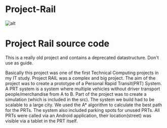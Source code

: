 Project-Rail
============

![alt ](http://wieiscasper.nl/images/projects/1200x600/RAIL/RAIL.png)

Project Rail source code
===

This is a really old project and contains a deprecated datastructure. Don't use as guide.


Basically this project was one of the first Technical Computing projects in my IT study. 
Project RAIL was a complex and big project. The aim of the project was to create a prototype of a Personal Rapid Transit(PRT) System. A PRT system is a system where multiple vehicles without driver transport people/merchandise from A to B. Part of the project was to create a simulation (which is included in the src). The system we build had to be scalable to a large city. We used the A* algorithm to calculate the best path for the PRTs. The system also included parking spots for unused PRTs. All PRTs were called via an Android application, their location(street) was visible via a tablet in the PRT itself.
